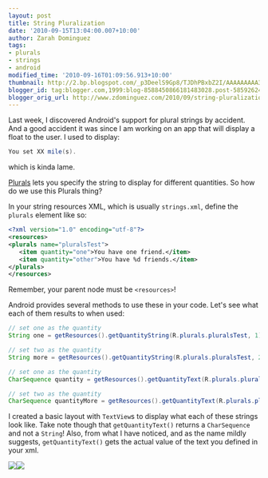 ```yaml
---
layout: post
title: String Pluralization
date: '2010-09-15T13:04:00.007+10:00'
author: Zarah Dominguez
tags:
- plurals
- strings
- android
modified_time: '2010-09-16T01:09:56.913+10:00'
thumbnail: http://2.bp.blogspot.com/_p3DeelS9Gp8/TJDhPBxbZ2I/AAAAAAAAA3M/Zm10eyqlAtQ/s72-c/plurals.png
blogger_id: tag:blogger.com,1999:blog-8588450866181483028.post-585926241537941570
blogger_orig_url: http://www.zdominguez.com/2010/09/string-pluralization.html
---
```


Last week, I discovered Android's support for plural strings by accident. And a good accident it was since I am working on an app that will display a float to the user. I used to display:

```java
You set XX mile(s).
```

which is kinda lame.

[Plurals](http://developer.android.com/guide/topics/resources/string-resource.html#Plurals) lets you specify the string to display for different quantities. So how do we use this Plurals thing?

In your string resources XML, which is usually `strings.xml`, define the `plurals` element like so:

```xml
<?xml version="1.0" encoding="utf-8"?>
<resources>
<plurals name="pluralsTest">
   <item quantity="one">You have one friend.</item>
   <item quantity="other">You have %d friends.</item>
</plurals>
</resources>
```

Remember, your parent node must be `<resources>`!

Android provides several methods to use these in your code. Let's see what each of them results to when used:

```java
// set one as the quantity
String one = getResources().getQuantityString(R.plurals.pluralsTest, 1);

// set two as the quantity
String more = getResources().getQuantityString(R.plurals.pluralsTest, 2, 2);

// set one as the quantity
CharSequence quantity = getResources().getQuantityText(R.plurals.pluralsTest, 1);

// set two as the quantity
CharSequence quantityMore = getResources().getQuantityText(R.plurals.pluralsTest, 2);
```

I created a basic layout with `TextView`s to display what each of these strings look like. Take note though that `getQuantityText()` returns a `CharSequence` and not a `String`! Also, from what I have noticed, and as the name mildly suggests, `getQuantityText()` gets the actual value of the text you defined in your xml.

![](http://2.bp.blogspot.com/_p3DeelS9Gp8/TJDhPBxbZ2I/AAAAAAAAA3M/Zm10eyqlAtQ/s320/plurals.png)![](http://2.bp.blogspot.com/_p3DeelS9Gp8/TJDhPBxbZ2I/AAAAAAAAA3M/Zm10eyqlAtQ/s320/plurals.png)
